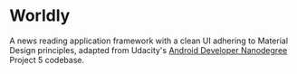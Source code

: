 # Worldly

A news reading application framework with a clean UI adhering to Material Design principles, adapted from Udacity's [Android Developer Nanodegree](https://www.udacity.com/course/android-developer-nanodegree-by-google--nd801) Project 5 codebase.
